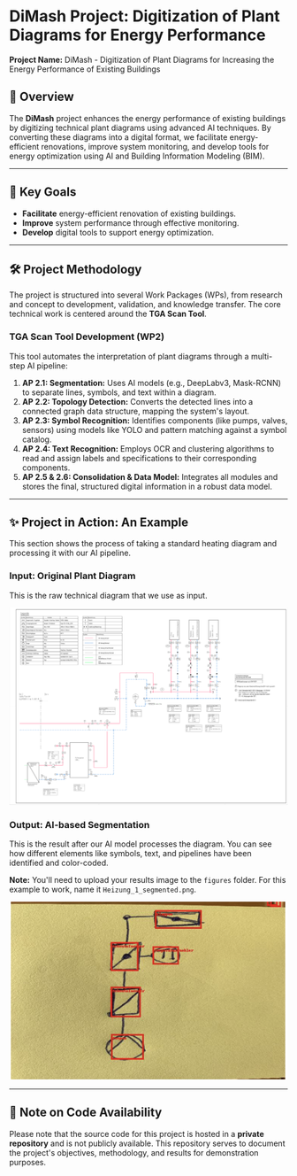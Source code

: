 # DiMash Project: Digitization of Plant Diagrams for Energy Performance

**Project Name:** DiMash - Digitization of Plant Diagrams for Increasing the Energy Performance of Existing Buildings

## 📜 Overview

The **DiMash** project enhances the energy performance of existing buildings by digitizing technical plant diagrams using advanced AI techniques. By converting these diagrams into a digital format, we facilitate energy-efficient renovations, improve system monitoring, and develop tools for energy optimization using AI and Building Information Modeling (BIM).

---

## 🎯 Key Goals

* **Facilitate** energy-efficient renovation of existing buildings.
* **Improve** system performance through effective monitoring.
* **Develop** digital tools to support energy optimization.

---

## 🛠️ Project Methodology

The project is structured into several Work Packages (WPs), from research and concept to development, validation, and knowledge transfer. The core technical work is centered around the **TGA Scan Tool**.

### TGA Scan Tool Development (WP2)

This tool automates the interpretation of plant diagrams through a multi-step AI pipeline:

1.  **AP 2.1: Segmentation:** Uses AI models (e.g., DeepLabv3, Mask-RCNN) to separate lines, symbols, and text within a diagram.
2.  **AP 2.2: Topology Detection:** Converts the detected lines into a connected graph data structure, mapping the system's layout.
3.  **AP 2.3: Symbol Recognition:** Identifies components (like pumps, valves, sensors) using models like YOLO and pattern matching against a symbol catalog.
4.  **AP 2.4: Text Recognition:** Employs OCR and clustering algorithms to read and assign labels and specifications to their corresponding components.
5.  **AP 2.5 & 2.6: Consolidation & Data Model:** Integrates all modules and stores the final, structured digital information in a robust data model.

---

## ✨ Project in Action: An Example

This section shows the process of taking a standard heating diagram and processing it with our AI pipeline.

### Input: Original Plant Diagram

This is the raw technical diagram that we use as input.

![Original heating plant diagram](figures/Heizung_1.png)

### Output: AI-based Segmentation

This is the result after our AI model processes the diagram. You can see how different elements like symbols, text, and pipelines have been identified and color-coded.

**Note:** You'll need to upload your results image to the `figures` folder. For this example to work, name it `Heizung_1_segmented.png`.

![AI-based segmentation of the heating diagram](figures/OUTPUT1.png)

---

## 🔐 Note on Code Availability

Please note that the source code for this project is hosted in a **private repository** and is not publicly available. This repository serves to document the project's objectives, methodology, and results for demonstration purposes.
